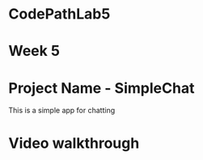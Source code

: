 # CodePathLab5
# Week 5

# Project Name - SimpleChat

This is a simple app for chatting

# Video walkthrough

<a href="https://github.com/leviwp48/CodePathLab5/blob/master/SimpleChat/CodePathLab5.gif">

